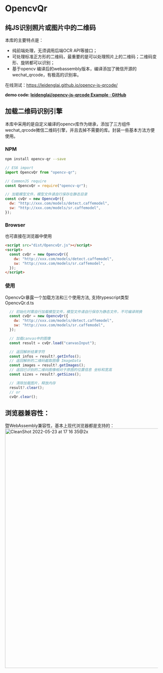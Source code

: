 # OpencvQr
## 纯JS识别照片或图片中的二维码
本库的主要特点是：
* 纯前端处理，无须调用后端OCR API等接口；
* 可处理标准正方形的二维码，最重要的是可以处理照片上的二维码；二维码变形、旋转都可以识别；
* 基于opencv 编译后的webassembly版本，编译添加了微信开源的wechat_qrcode，有极高的识别率。


在线测试：https://leidenglai.github.io/opencv-js-qrcode/

**demo code:  [leidenglai/opencv-js-qrcode Example · GitHub](https://github.com/leidenglai/opencv-js-qrcode/tree/gh-pages?tab=readme-ov-file)**

## 加载二维码识别引擎
本库中采用的是自定义编译的opencv库作为继承，添加了三方组件wechat_qrcode微信二维码引擎，并且去掉不需要的库。封装一些基本方法方便使用。

### NPM

``` sh
npm install opencv-qr --save
```


``` javascript
// ES6 import
import OpencvQr from "opencv-qr";

// CommonJS require
const OpencvQr = require("opencv-qr");

// 加载模型文件，模型文件请自行保存在静态目录
const cvQr = new OpencvQr({
  dw: "http://xxx.com/models/detect.caffemodel",
  sw: "http://xxx.com/models/sr.caffemodel",
});

```

### Browser

也可直接在浏览器中使用

``` html
<script src="dist/OpencvQr.js"></script>
<script>
  const cvQr = new OpencvQr({
    dw: "http://xxx.com/models/detect.caffemodel",
    sw: "http://xxx.com/models/sr.caffemodel",
  });
</script>

```


### 使用

OpencvQr暴露一个加载方法和三个使用方法, 支持typescript类型 OpencvQr.d.ts

``` javascript
  // 初始化时需自行加载模型文件，模型文件请自行保存为静态文件，不可编译转换
  const cvQr = new OpencvQr({
    dw: "http://xxx.com/models/detect.caffemodel",
    sw: "http://xxx.com/models/sr.caffemodel",
  });

  // 加载canvas中的图像
  const result = cvQr.load("canvasInput");

  // 返回解析结果字符
  const infos = result?.getInfos();
  // 返回解析的二维码截取图像 ImageData
  const images = result?.getImages();
  // 返回已识别的二维码图像相对于原图的位置信息 坐标和宽高
  const sizes = result?.getSizes();

  // 清除加载图片，释放内存
  result?.clear(); 
  // or
  cvQr.clear();

```


## 浏览器兼容性：
暨WebAssembly兼容性，基本上现代浏览器都是支持的：
<img width="789" alt="CleanShot 2022-05-23 at 17 16 35@2x" src="https://user-images.githubusercontent.com/11383747/169796444-07af908a-48a6-448f-b458-56175ad2576d.png">

